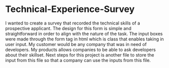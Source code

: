 # Technical-Experience-Survey
I wanted to create a survey that recorded the technical skills of a prospective applicant. 
The design for this form is simple and straightforward in order to align with the nature of the task.
The input boxes were made through the form tag in html which is class that enables taking in user input. 
My customer would be any company that was in need of developers. My products allows companies to be able to 
ask developers about their skillset. Next steps for this project is another file to store the input from this file 
so that a company can use the inputs from this file. 
